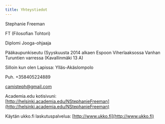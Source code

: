 ```yaml
---
title: Yhteystiedot
---
```


Stephanie Freeman

FT (Filosofian Tohtori)

Diplomi Jooga-ohjaaja

Pääkaupunkiseutu (Syyskuusta 2014 alkaen Espoon Viherlaaksossa Vanhan Turuntien varressa (Kavallinmäki 13 A)

Silloin kun olen Lapissa: Ylläs-Akäslompolo

Puh. +358405224889

[camisteph@gmail.com](mailto:camisteph@gmail.com)

Academia.edu kotisivuni: [http://helsinki.academia.edu/NStephanieFreeman](http://helsinki.academia.edu/NStephanieFreeman)

Käytän ukko.fi laskutuspalvelua: [http://www.ukko.fi](http://www.ukko.fi)

